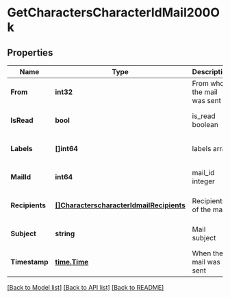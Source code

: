 # GetCharactersCharacterIdMail200Ok

## Properties
Name | Type | Description | Notes
------------ | ------------- | ------------- | -------------
**From** | **int32** | From whom the mail was sent | [optional] [default to null]
**IsRead** | **bool** | is_read boolean | [optional] [default to null]
**Labels** | **[]int64** | labels array | [optional] [default to null]
**MailId** | **int64** | mail_id integer | [optional] [default to null]
**Recipients** | [**[]CharacterscharacterIdmailRecipients**](characterscharacter_idmail_recipients.md) | Recipients of the mail | [optional] [default to null]
**Subject** | **string** | Mail subject | [optional] [default to null]
**Timestamp** | [**time.Time**](time.Time.md) | When the mail was sent | [optional] [default to null]

[[Back to Model list]](../README.md#documentation-for-models) [[Back to API list]](../README.md#documentation-for-api-endpoints) [[Back to README]](../README.md)



